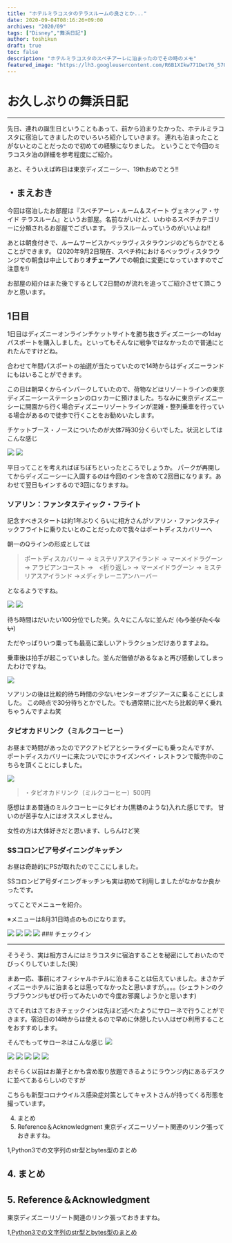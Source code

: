 ```yaml
---
title: "ホテルミラコスタのテラスルームの良さとか..."
date: 2020-09-04T08:16:26+09:00
archives: "2020/09"
tags: ["Disney","舞浜日記"]
author: toshikun
draft: true
toc: false
description: "ホテルミラコスタのスペチアーレに泊まったのでその時のメモ"
featured_image: "https://lh3.googleusercontent.com/R6B1XIkw771Det76_570ge1Paf1uWPF6jDDi7wzmpGYv_p73PxnxLrA-XyI2isjtZZzlT-xrtc1oozW3a-Drz2jxBZS731w3HZHnk7u4KOAxy6WQ68PO3HdwuKXLrmULlS1alkLjlg=w400"
---
```

# お久しぶりの舞浜日記

- - -

先日、連れの誕生日ということもあって、前から泊まりたかった、ホテルミラコスタに宿泊してきましたのでいろいろ紹介していきます。
連れも泊まったことがないとのことだったので初めての経験になりました。
ということで今回のミラコスタ泊の詳細を参考程度にご紹介。

あと、そういえば昨日は東京ディズニーシー、19thおめでとう‼

## ・まえおき

今回は宿泊したお部屋は『スペチアーレ・ルーム＆スイート ヴェネツィア・サイド テラスルーム』というお部屋。名前ながいけど、いわゆるスぺチカテゴリーに分類されるお部屋でございます。
テラスルームっていうのがいいよね‼

あとは朝食付きで、ルームサービスかベッラヴィスタラウンジのどちらかでとることができます。
(2020年9月2日現在、スペチ枠におけるベッラヴィスタラウンジでの朝食は中止しており**オチェーアノ**での朝食に変更になっていますのでご注意を!)

お部屋の紹介はまた後でするとして2日間のが流れを追ってご紹介させて頂こうかと思います。

## 1日目

1日目はディズニーオンラインチケットサイトを勝ち抜きディズニーシーの1dayパスポートを購入しました。といってもそんなに戦争ではなかったので普通にとれたんですけどね。

合わせて年間パスポートの抽選が当たっていたので14時からはディズニーランドにもはいることができます。

この日は朝早くからインパークしていたので、荷物などはリゾートラインの東京ディズニーシーステーションのロッカーに預けました。ちなみに東京ディズニーシーに開園から行く場合ディズニーリゾートラインが混雑・整列乗車を行っている場合があるので徒歩で行くことをお勧めいたします。



チケットブース・ノースについたのが大体7時30分くらいでした。状況としてはこんな感じ

<img src="https://lh3.googleusercontent.com/ic9ncqSr71q0DWVW6Va_vFkon-epP98DIESaziodzos6h4PG8vFafWKGZU9bK8uKd0PpPjLpuAYBBhP1yH_Fpiums76Nb_823MKX04ax-fjvAotuzbkG6JtSu89AVp4BBMlwvO9b_Q=w800" >

<img src="https://lh3.googleusercontent.com/joll0xyvlOSBPiMzdxAa03yLyzdutISvfWZBW-FJmuOgdfi5BcniHPlxPKXUjN-4hnG1YOYt-dIp1Pj1XuxEXK7NFaui3xrjv5PADXrY87md-4Rk43Ah6oeKm_tN1lI8btpDVPnmtg=w800" >

平日ってことを考えればぼちぼちといったところでしょうか。
パークが再開してからディズニーシーに入園するのは今回のインを含めて2回目になります。あわせて翌日もインするので3回になりますね。

### ソアリン：ファンタスティック・フライト

記念すべきスタートは約1年ぶりくらいに相方さんがソアリン・ファンタスティックフライトに乗りたいとのことだったので我々はポートディスカバリーへ

朝一のQラインの形成としては

>ポートディスカバリー → ミステリアスアイランド → マーメイドラグーン → アラビアンコースト →　<折り返し> → マーメイドラグーン → ミステリアスアイランド →メディテレーニアンハーバー

となるようですね。

<img src="https://lh3.googleusercontent.com/GPbDZtqgkjT3xmcz_WEwBrdJnUy8-DPDTbefnPxJ9eUFGhrzRyBj9Y6VgsZn4fd2duyt9W5E99RKD0yixx_JeGhOYnXjjewAdAxltGJXMIKDX4JPnGylb_6L9D2FCGIqNZvhbtpLVA=w800" >


<img src="https://lh3.googleusercontent.com/y46gsxf__dtX-ICvA0RSOXM-MbMftfgUH0U86FuHPNCMW2932gXMThEanf2gQRneQHqtkrMervHLH_X1Pndmx9gFYFj5YSJJwFclqu7mfGbudlqu_JT0V7uNXeWFIeJvhUaxKRvg7g=w800" >

待ち時間はだいたい100分位でした笑。久々にこんなに並んだ (~~もう並びたくない~~)

ただやっぱりいつ乗っても最高に楽しいアトラクションだけありますよね。


乗車後は拍手が起こっていました。並んだ価値があるなぁと再び感動してしまったわけですね。

<img src="https://lh3.googleusercontent.com/80JeH4RVuynkeW9t3F2PVHO24GNhbL7dmUDM4c-xYUprIfLpfjWmhmQd18PzgjubqhJWJjVmnHN-xAxAcGJNa3JFv6AB-eXDVjSmNtC7UpUBd2LRoJosg_6rJHMT5LmeMCwNYsmz9A=w800" >


ソアリンの後は比較的待ち時間の少ないセンターオブジアースに乗ることにしました。
この時点で30分待ちとかでした。でも通常期に比べたら比較的早く乗れちゃうんですよね笑

### タピオカドリンク（ミルクコーヒー）

お昼まで時間があったのでアクアトピアとシーライダーにも乗ったんですが、
ポートディスカバリーに来たついでにホライズンベイ・レストランで販売中のこちらを頂くことにしました。

<img src="https://lh3.googleusercontent.com/98wQGMCz_wSO67vuFjlGRxe2Slfj_yK3rmKLltwp-ASLJUWS8oLABm6_k9jI3b4yR9SAoJMpAtdlik4x44d9xZpkpp7qIpj017LeOhJZwBzKp7TOIkqhmIocnY-6Ak3hDnghBztikA=w500" >

>・タピオカドリンク（ミルクコーヒー）500円

感想はまあ普通のミルクコーヒーにタピオカ(黒糖のような)入れた感じです。
甘いのが苦手な人にはオススメしません。

女性の方は大体好きだと思います、しらんけど笑

### SSコロンビア号ダイニングキッチン

お昼は奇跡的にPSが取れたのでここにしました。

SSコロンビア号ダイニングキッチンも実は初めて利用しましたがなかなか良かったです。

ってことでメニューを紹介。

※メニューは8月31日時点のものになります。

<img src="https://lh3.googleusercontent.com/VcW0-nvQ8RPztWS6cs9xV9IY-g9nUkIZbPT_Rqx3gbFPHpYNf4NEHrTA7FBO7F_nR1q4_WRvmjRKRvk9YNL5YT-Az9kN9Ai0aDulfLoDrM87dLCb9q2Mw3uaiENty34YVCXfQLwyyA=w800" >

<img src="https://lh3.googleusercontent.com/pXjXs_splw6d-hyplvaL2zHcSG-lv01PEqkoWe3BN7D5Gk_EJ3sNsdkt6MVe8SFqi0hLRMvBTnuQqdWeuos0NNXiYlgQ05r8x4NwoFQnAOPOMa2NRxKYIQSfNVlByBCHFHbjLG1SAA=w800" >


<img src="https://lh3.googleusercontent.com/V-cpA0jQAXnqUYTTNu7Dgbi8iBL1bUcR1hjI4WIQldvCAn37u3_RysTVCY4tmZD0R-grysxFEd4Fg4asz9mh87LIVEQCvfe7iB5kCL44O53iA71Ow7cXbLLbqyZpve1yAa-ZEwwdow=w800" >


<img src="https://lh3.googleusercontent.com/KCvwWDYoIgerJ0mpV_H9R0eYoFYKdaYpceDO9XYNtOa49D3R7BKxlc86JM6TMKb-Aez9zobHF9Q1d36A08zpkcDofkZH7iO6ffXOt3O1SaxGVjl_n1hnjgj3-qThMho26CeovdJspg=w800" >
### チェックイン

- - -

そうそう、実は相方さんにはミラコスタに宿泊することを秘密にしておいたのでびっくりしていました(笑)

まあ一応、事前にオフィシャルホテルに泊まることは伝えていました。まさかディズニーホテルに泊まるとは思ってなかったと思いますが。。。。(シェラトンのクラブラウンジもぜひ行ってみたいので今度お邪魔しようかと思います)

さてそれはさておきチェックインは先ほど述べたようにサローネで行うことができます。宿泊日の14時からは使えるので早めに休憩したい人はぜひ利用することをおすすめします。

そんでもってサローネはこんな感じ
<img src="画像のファイルパスやURLリンク" >

<img src="画像のファイルパスやURLリンク" >

<img src="画像のファイルパスやURLリンク" >

<img src="画像のファイルパスやURLリンク" >

<img src="画像のファイルパスやURLリンク" >

<img src="画像のファイルパスやURLリンク" >

おそらく以前はお菓子とかも含め取り放題できるようにラウンジ内にあるデスクに並べてあるらしいのですが

こちらも新型コロナウイルス感染症対策としてキャストさんが持ってくる形態を撮っています。



4. まとめ
5. Reference＆Acknowledgment
東京ディズニーリゾート関連のリンク張っておきますね。

1,Python3での文字列のstr型とbytes型のまとめ﻿





## 4. まとめ

## 5. Reference＆Acknowledgment

東京ディズニーリゾート関連のリンク張っておきますね。

1,[Python3での文字列のstr型とbytes型のまとめ](https://qiita.com/kuboshu83/items/1c2ad7afda0d9ce71d97)